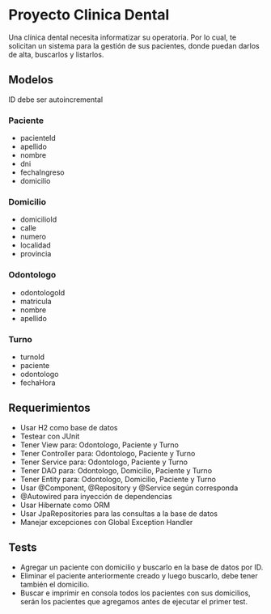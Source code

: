 # Proyecto Clinica Dental

Una clínica dental necesita informatizar su operatoria. Por lo cual, te solicitan un sistema para la gestión de sus
pacientes, donde puedan darlos de alta, buscarlos y listarlos.

## Modelos

ID debe ser autoincremental

### Paciente

- pacienteId
- apellido
- nombre
- dni
- fechaIngreso
- domicilio

### Domicilio

- domicilioId
- calle
- numero
- localidad
- provincia

### Odontologo

- odontologoId
- matricula
- nombre
- apellido

### Turno

- turnoId
- paciente
- odontologo
- fechaHora

## Requerimientos

- Usar H2 como base de datos
- Testear con JUnit
- Tener View para: Odontologo, Paciente y Turno
- Tener Controller para: Odontologo, Paciente y Turno
- Tener Service para: Odontologo, Paciente y Turno
- Tener DAO para: Odontologo, Domicilio, Paciente y Turno
- Tener Entity para: Odontologo, Domicilio, Paciente y Turno
- Usar @Component, @Repository y @Service según corresponda
- @Autowired para inyección de dependencias
- Usar Hibernate como ORM
- Usar JpaRepositories para las consultas a la base de datos
- Manejar excepciones con Global Exception Handler

## Tests

- Agregar un paciente con domicilio y buscarlo en la base de datos por ID.
- Eliminar el paciente anteriormente creado y luego buscarlo, debe tener también el domicilio.
- Buscar e imprimir en consola todos los pacientes con sus domicilios, serán los pacientes que agregamos antes de
  ejecutar el primer test.